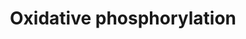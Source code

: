 ---
annotations:
- type: Pathway Ontology
  value: oxidative phosphorylation pathway
authors:
- Andra
- MartijnVanIersel
- Khanspers
- MaintBot
- AlexanderPico
- AllanKuchinsky
- Zari
- Mkutmon
- DeSl
- Egonw
- Fehrhart
description: Oxidative phosphorylation is the process in which ATP is formed as a
  result of the transfer of electrons from NADH or FADH2 to O2 by a series of electron
  carriers. This process, which takes place in mitochondria, is the major source of
  ATP in aerobic organisms. [https://www.ncbi.nlm.nih.gov/books/NBK21208/]   Proteins
  on this pathway have targeted assays available via the [https://assays.cancer.gov/available_assays?wp_id=WP623
  CPTAC Assay Portal]
last-edited: 2019-09-17
organisms:
- Homo sapiens
redirect_from:
- /index.php/Pathway:WP623
- /instance/WP623
schema-jsonld:
- '@context': https://schema.org/
  '@id': https://wikipathways.github.io/pathways/WP623.html
  '@type': Dataset
  creator:
    '@type': Organization
    name: WikiPathways
  description: Oxidative phosphorylation is the process in which ATP is formed as
    a result of the transfer of electrons from NADH or FADH2 to O2 by a series of
    electron carriers. This process, which takes place in mitochondria, is the major
    source of ATP in aerobic organisms. [https://www.ncbi.nlm.nih.gov/books/NBK21208/]   Proteins
    on this pathway have targeted assays available via the [https://assays.cancer.gov/available_assays?wp_id=WP623
    CPTAC Assay Portal]
  keywords:
  - NDUFA2
  - ATP5G2
  - B22
  - ATP5O
  - NDUFS8
  - ATP5G3
  - ND1
  - NDUFA11
  - NDUFV2
  - ND6
  - NDUFV3
  - B18
  - NDUFS5
  - NDUFA9
  - NDUFB4
  - NAD
  - CI-75Kd
  - CI-42KD
  - ATP6
  - NUOMS
  - ATP6AP1
  - CI-51kD
  - ATP5J
  - NDUFS7
  - ND2
  - NDUFS3
  - B14
  - ND4
  - NDUFA4
  - AQDQ
  - MT-ATP8
  - ATP5I
  - ATP5D
  - ATP5F1
  - MT-ATP6
  - NADH
  - KFYI
  - B13
  - B17
  - ATP5L
  - ATP5E
  - ATP5G1
  - NDUFB2
  - NDUFS6
  - ASHI
  - FASN2A
  - ND5
  - B9
  - NDUFB10
  - B14.5a
  - ATP5A1
  - ND3
  - CI-SGDH
  - GZMB
  - ATP5B
  - ATP5J2
  - ADP
  - ATP6AP2
  - NDUFA8
  - B14.5b
  - NDUFS2
  - Hydrogen
  - ATP5S
  - ND4L
  - B15
  - ATP
  - ATP5H
  license: CC0
  name: Oxidative phosphorylation
seo: CreativeWork
title: Oxidative phosphorylation
wpid: WP623
---